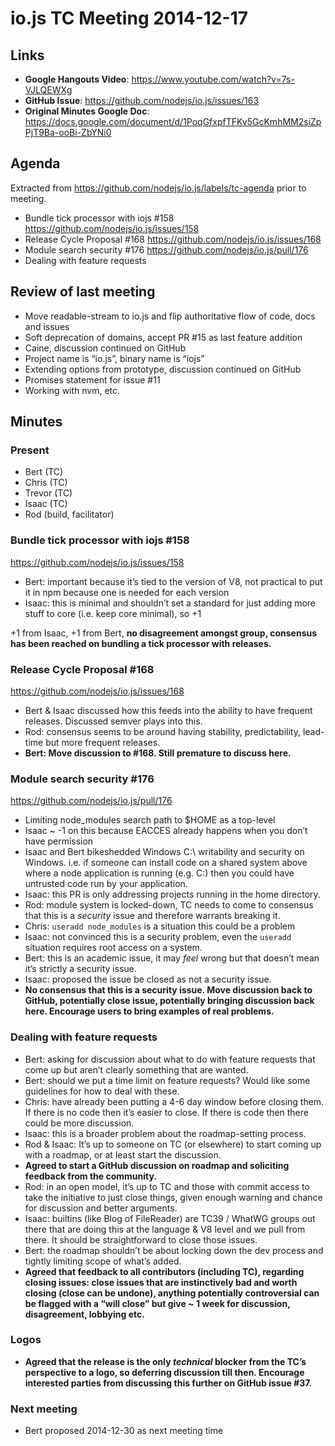 # io.js TC Meeting 2014-12-17

## Links

* **Google Hangouts Video**: https://www.youtube.com/watch?v=7s-VJLQEWXg
* **GitHub Issue**: https://github.com/nodejs/io.js/issues/163
* **Original Minutes Google Doc**: https://docs.google.com/document/d/1PoqGfxpfTFKv5GcKmhMM2siZpPjT9Ba-ooBi-ZbYNi0

## Agenda

Extracted from https://github.com/nodejs/io.js/labels/tc-agenda prior to meeting.

* Bundle tick processor with iojs #158 https://github.com/nodejs/io.js/issues/158
* Release Cycle Proposal #168 https://github.com/nodejs/io.js/issues/168
* Module search security #176 https://github.com/nodejs/io.js/pull/176
* Dealing with feature requests

## Review of last meeting

* Move readable-stream to io.js and flip authoritative flow of code, docs and issues
* Soft deprecation of domains, accept PR #15 as last feature addition
* Caine, discussion continued on GitHub
* Project name is “io.js”, binary name is “iojs”
* Extending options from prototype, discussion continued on GitHub
* Promises statement for issue #11
* Working with nvm, etc.

## Minutes

### Present

* Bert (TC)
* Chris (TC)
* Trevor (TC)
* Isaac (TC)
* Rod (build, facilitator)

### Bundle tick processor with iojs #158

https://github.com/nodejs/io.js/issues/158

* Bert: important because it’s tied to the version of V8, not practical to put it in npm because one is needed for each version
* Isaac: this is minimal and shouldn’t set a standard for just adding more stuff to core (i.e. keep core minimal), so +1

+1 from Isaac, +1 from Bert, **no disagreement amongst group, consensus has been reached on bundling a tick processor with releases.**

### Release Cycle Proposal #168

https://github.com/nodejs/io.js/issues/168

* Bert & Isaac discussed how this feeds into the ability to have frequent releases. Discussed semver plays into this.
* Rod: consensus seems to be around having stability, predictability, lead-time but more frequent releases.
* **Bert: Move discussion to #168. Still premature to discuss here.**

### Module search security #176

https://github.com/nodejs/io.js/pull/176

* Limiting node_modules search path to $HOME as a top-level
* Isaac ~ -1 on this because EACCES already happens when you don’t have permission
* Isaac and Bert bikeshedded Windows C:\ writability and security on Windows. i.e. if someone can install code on a shared system above where a node application is running (e.g. C:\) then you could have untrusted code run by your application.
* Isaac: this PR is only addressing projects running in the home directory.
* Rod: module system is locked-down, TC needs to come to consensus that this is a _security_ issue and therefore warrants breaking it.
* Chris: `useradd node_modules` is a situation this could be a problem
* Isaac: not convinced this is a security problem, even the `useradd` situation requires root access on a system.
* Bert: this is an academic issue, it may _feel_ wrong but that doesn’t mean it’s strictly a security issue.
* Isaac: proposed the issue be closed as not a security issue.
* **No consensus that this is a security issue. Move discussion back to GitHub, potentially close issue, potentially bringing discussion back here. Encourage users to bring examples of real problems.**

### Dealing with feature requests

* Bert: asking for discussion about what to do with feature requests that come up but aren’t clearly something that are wanted.
* Bert: should we put a time limit on feature requests? Would like some guidelines for how to deal with these.
* Chris: have already been putting a 4-6 day window before closing them. If there is no code then it’s easier to close. If there is code then there could be more discussion.
* Isaac: this is a broader problem about the roadmap-setting process.
* Rod & Isaac: It’s up to someone on TC (or elsewhere) to start coming up with a roadmap, or at least start the discussion.
* **Agreed to start a GitHub discussion on roadmap and soliciting feedback from the community.**
* Rod: in an open model, it’s up to TC and those with commit access to take the initiative to just close things, given enough warning and chance for discussion and better arguments.
* Isaac: builtins (like Blog of FileReader) are TC39 / WhatWG groups out there that are doing this at the language & V8 level and we pull from there. It should be straightforward to close those issues.
* Bert: the roadmap shouldn’t be about locking down the dev process and tightly limiting scope of what’s added.
* **Agreed that feedback to all contributors (including TC), regarding closing issues: close issues that are instinctively bad and worth closing (close can be undone), anything potentially controversial can be flagged with a “will close” but give ~ 1 week for discussion, disagreement, lobbying etc.**

### Logos

* **Agreed that the release is the only _technical_ blocker from the TC’s perspective to a logo, so deferring discussion till then. Encourage interested parties from discussing this further on GitHub issue #37.**

### Next meeting

* Bert proposed 2014-12-30 as next meeting time

